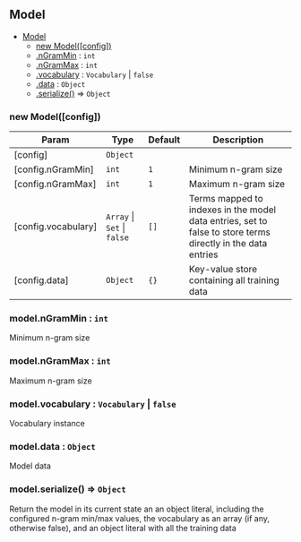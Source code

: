 <a name="Model"></a>

## Model

-   [Model](#Model)
    -   [new Model([config])](#new_Model)
    -   [.nGramMin](#Model+nGramMin) : `int`
    -   [.nGramMax](#Model+nGramMax) : `int`
    -   [.vocabulary](#Model+vocabulary) : `Vocabulary` \| `false`
    -   [.data](#Model+data) : `Object`
    -   [.serialize()](#Model+serialize) ⇒ `Object`

<a name="new_Model"></a>

### new Model([config])

| Param               | Type                        | Default | Description                                                                                                 |
| ------------------- | --------------------------- | ------- | ----------------------------------------------------------------------------------------------------------- |
| [config]            | `Object`                    |         |                                                                                                             |
| [config.nGramMin]   | `int`                       | `1`     | Minimum n-gram size                                                                                         |
| [config.nGramMax]   | `int`                       | `1`     | Maximum n-gram size                                                                                         |
| [config.vocabulary] | `Array` \| `Set` \| `false` | `[]`    | Terms mapped to indexes in the model data entries, set to false to store terms directly in the data entries |
| [config.data]       | `Object`                    | `{}`    | Key-value store containing all training data                                                                |

<a name="Model+nGramMin"></a>

### model.nGramMin : `int`

Minimum n-gram size

<a name="Model+nGramMax"></a>

### model.nGramMax : `int`

Maximum n-gram size

<a name="Model+vocabulary"></a>

### model.vocabulary : `Vocabulary` \| `false`

Vocabulary instance

<a name="Model+data"></a>

### model.data : `Object`

Model data

<a name="Model+serialize"></a>

### model.serialize() ⇒ `Object`

Return the model in its current state an an object literal, including the
configured n-gram min/max values, the vocabulary as an array (if any,
otherwise false), and an object literal with all the training data
